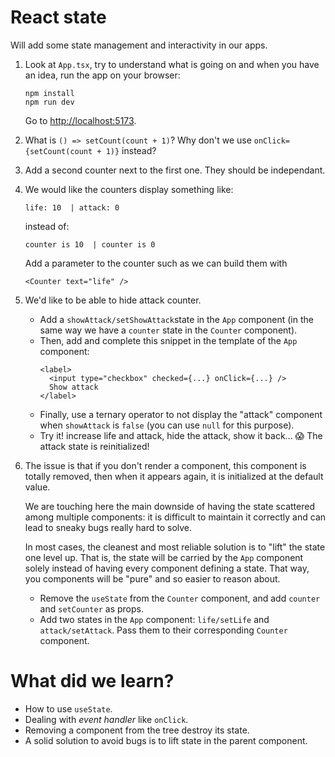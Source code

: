 # React state

Will add some state management and interactivity in our apps.

1. Look at `App.tsx`, try to understand what is going on and when
   you have an idea, run the app on your browser:
   ```
   npm install
   npm run dev
   ```
   Go to [http://localhost:5173](http://localhost:5173).
2. What is `() => setCount(count + 1)`? Why don't we use
   `onClick={setCount(count + 1)}` instead?
3. Add a second counter next to the first one. They should be independant.
4. We would like the counters display something like:
   ```
   life: 10  | attack: 0
   ```
   instead of:
   ```
   counter is 10  | counter is 0
   ```
   Add a parameter to the counter such as we can build them with
   ```tsx
   <Counter text="life" />
   ```
5. We'd like to be able to hide attack counter.

   - Add a `showAttack/setShowAttack`state in the
     `App` component (in the same way we have a `counter` state in the `Counter`
     component).
   - Then, add and complete this snippet in the template of the `App` component:
     ```tsx
     <label>
       <input type="checkbox" checked={...} onClick={...} />
       Show attack
     </label>
     ```
   - Finally, use a ternary operator to not display the "attack" component
     when `showAttack` is `false` (you can use `null` for this purpose).
   - Try it! increase life and attack, hide the attack, show it back... 😱 The
     attack state is reinitialized!

6. The issue is that if you don't render a component, this component is totally
   removed, then when it appears again, it is initialized at the default value.

   We are touching here the main downside of having the state scattered among
   multiple components: it is difficult to maintain it correctly and can lead to
   sneaky bugs really hard to solve.

   In most cases, the cleanest and most reliable solution is to "lift" the state
   one level up. That is, the state will be carried by the `App` component solely
   instead of having every component defining a state. That way, you components
   will be "pure" and so easier to reason about.

   - Remove the `useState` from the `Counter` component, and add `counter`
     and `setCounter` as props.
   - Add two states in the `App` component: `life/setLife` and
     `attack/setAttack`. Pass them to their corresponding `Counter` component.

# What did we learn?

- How to use `useState`.
- Dealing with _event handler_ like `onClick`.
- Removing a component from the tree destroy its state.
- A solid solution to avoid bugs is to lift state in the parent component.
